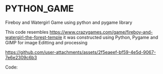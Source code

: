 # PYTHON_GAME
Fireboy and Watergirl Game using python and pygame library 

This code resembles https://www.crazygames.com/game/fireboy-and-watergirl-the-forest-temple 
it was constructed using Python, Pygame and GIMP for image Editting and processing



https://github.com/user-attachments/assets/2f5eaeef-bf59-4e5d-9067-7e6e2309c6b3

Code: 
